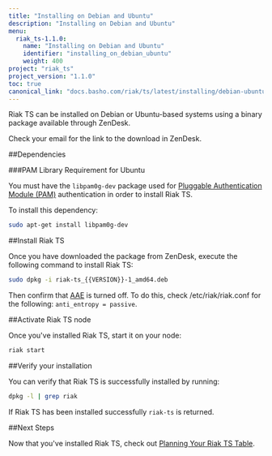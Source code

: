 ```yaml
---
title: "Installing on Debian and Ubuntu"
description: "Installing on Debian and Ubuntu"
menu:
  riak_ts-1.1.0:
    name: "Installing on Debian and Ubuntu"
    identifier: "installing_on_debian_ubuntu"
    weight: 400
project: "riak_ts"
project_version: "1.1.0"
toc: true
canonical_link: "docs.basho.com/riak/ts/latest/installing/debian-ubuntu"
---
```


[AAE]: http://docs.basho.com/riak/2.1.3/theory/concepts/aae/
[planning]: http://docs.basho.com/riakts/1.1.0/using/planning
[riak security]: http://docs.basho.com/riak/2.1.3/ops/running/authz/


Riak TS can be installed on Debian or Ubuntu-based systems using a binary
package available through ZenDesk.

Check your email for the link to the download in ZenDesk.


##Dependencies

###PAM Library Requirement for Ubuntu

You must have the `libpam0g-dev` package used for [Pluggable Authentication Module (PAM)][riak security] authentication in order to install Riak TS.

To install this dependency:

```bash
sudo apt-get install libpam0g-dev
```


##Install Riak TS

Once you have downloaded the package from ZenDesk, execute the following command to install Riak TS:

```bash
sudo dpkg -i riak-ts_{{VERSION}}-1_amd64.deb
```

Then confirm that [AAE][AAE] is turned off. To do this, check /etc/riak/riak.conf for the following: `anti_entropy = passive`.

##Activate Riak TS node

Once you've installed Riak TS, start it on your node:

```bash
riak start
```


##Verify your installation

You can verify that Riak TS is successfully installed by running: 

```bash
dpkg -l | grep riak
```

If Riak TS has been installed successfully `riak-ts` is returned.


##Next Steps

Now that you've installed Riak TS, check out [Planning Your Riak TS Table][planning].